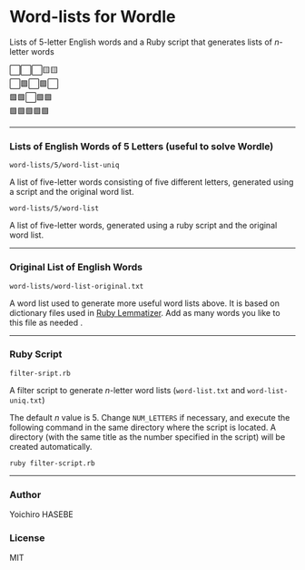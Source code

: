 # Word-lists for Wordle

Lists of 5-letter English words and a Ruby script that generates lists of *n*-letter words

⬜️⬜️⬜️🟨🟨 \
⬜️🟩⬜️🟩⬜️ \
🟩🟩⬜️🟩🟩 \
🟩🟩🟩🟩🟩

----

### Lists of English Words of 5 Letters (useful to solve Wordle)

`word-lists/5/word-list-uniq`

A list of five-letter words consisting of five different letters, generated using a script and the original word list.

`word-lists/5/word-list` 

A list of five-letter words, generated using a ruby script and the original word list.

----

### Original List of English Words

`word-lists/word-list-original.txt` 

A word list used to generate more useful word lists above. It is based on dictionary files used in [Ruby Lemmatizer](https://github.com/yohasebe/lemmatizer). Add as many words you like to this file as needed . 

----

### Ruby Script

`filter-sript.rb`

A filter script to generate *n*-letter word lists (`word-list.txt` and `word-list-uniq.txt`)

The default *n* value is 5. Change `NUM_LETTERS` if necessary, and execute the following command in the same directory where the script is located. A directory (with the same title as the number specified in the script) will be created automatically.

```
ruby filter-script.rb
```

----

### Author

Yoichiro HASEBE

### License

MIT
